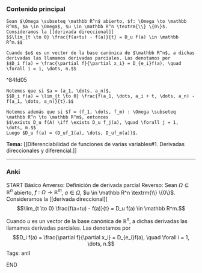 ### Contenido principal

```ad-Formal
Sean $\Omega \subseteq \mathbb R^n$ abierto, $f: \Omega \to \mathbb R^m$, $a \in \Omega$, $u \in \mathbb R^n \textrm{\\} \{0\}$. Consideramos la [[derivada direccional]]
$$\lim_{t \to 0} \frac{f(a+tu) - f(a)}{t} = D_u f(a) \in \mathbb R^m.$$

Cuando $u$ es un vector de la base canónica de $\mathbb R^n$, a dichas derivadas las llamamos derivadas parciales. Las denotamos por
$$D_i f(a) = \frac{\partial f}{\partial x_i} = D_{e_i}f(a), \quad \forall i = 1, \dots, n.$$
```

^84fd05

```ad-note
Notemos que si $a = (a_1, \dots, a_n)$,
$$D_i f(a) = \lim_{t \to 0} \frac{f(a_1, \dots, a_i + t, \dots, a_n) - f(a_1, \dots, a_n)}{t}.$$
```

```ad-note
Notemos además que si $f = (f_1, \dots, f_m) : \Omega \subseteq \mathbb R^n \to \mathbb R^m$, entonces
$$\exists D_u f(A) \iff \exists D_u f_j(a), \quad \forall j = 1, \dots, m.$$
Luego $D_u f(a) = (D_uf_1(a), \dots, D_uf_m(a))$.
```


**Tema:** [[Diferenciabilidad de funciones de varias variables#1. Derivadas direccionales y diferencial.]]

---
### Anki

START
Básico
Anverso: Definición de derivada parcial
Reverso: Sean $\Omega \subseteq \mathbb R^n$ abierto, $f: \Omega \to \mathbb R^m$, $a \in \Omega$, $u \in \mathbb R^n \textrm{\\} \{0\}$. Consideramos la [[derivada direccional]]
$$\lim_{t \to 0} \frac{f(a+tu) - f(a)}{t} = D_u f(a) \in \mathbb R^m.$$

Cuando $u$ es un vector de la base canónica de $\mathbb R^n$, a dichas derivadas las llamamos derivadas parciales. Las denotamos por
$$D_i f(a) = \frac{\partial f}{\partial x_i} = D_{e_i}f(a), \quad \forall i = 1, \dots, n.$$
Tags: anII
<!--ID: 1728549801895-->
END